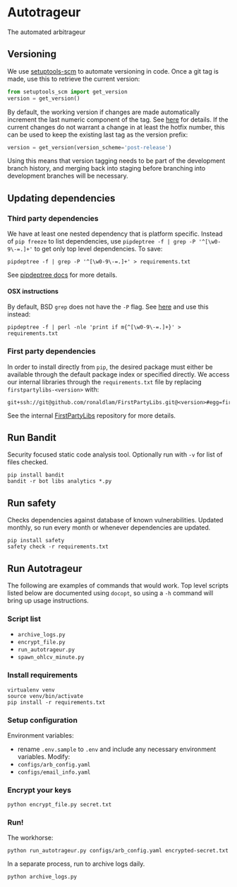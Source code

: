 # Autotrageur
The automated arbitrageur
## Versioning
We use [setuptools-scm](https://github.com/pypa/setuptools_scm) to automate versioning in code. Once a git tag is made, use this to retrieve the current version:
```python
from setuptools_scm import get_version
version = get_version()
```
By default, the working version if changes are made automatically increment the last numeric component of the tag. See [here](https://github.com/pypa/setuptools_scm#default-versioning-scheme) for details. If the current changes do not warrant a change in at least the hotfix number, this can be used to keep the existing last tag as the version prefix:
```python
version = get_version(version_scheme='post-release')
```
Using this means that version tagging needs to be part of the development branch history, and merging back into staging before branching into development branches will be necessary.

## Updating dependencies
### Third party dependencies
We have at least one nested dependency that is platform specific. Instead of `pip freeze` to list dependencies, use `pipdeptree -f | grep -P '^[\w0-9\-=.]+'` to get only top level dependencies. To save:
```
pipdeptree -f | grep -P '^[\w0-9\-=.]+' > requirements.txt
```
See [pipdeptree docs](https://github.com/naiquevin/pipdeptree#using-pipdeptree-to-write-requirementstxt-file) for more details.
#### OSX instructions
By default, BSD `grep` does not have the `-P` flag. See [here](https://stackoverflow.com/questions/16658333/grep-p-no-longer-works-how-can-i-rewrite-my-searches) and use this instead:
```
pipdeptree -f | perl -nle 'print if m{^[\w0-9\-=.]+}' > requirements.txt
```
### First party dependencies
In order to install directly from `pip`, the desired package must either be available through the default package index or specified directly. We access our internal libraries through the `requirements.txt` file by replacing `firstpartylibs-<version>` with:
```
git+ssh://git@github.com/ronaldlam/FirstPartyLibs.git@<version>#egg=firstpartylibs
```
See the internal [FirstPartyLibs](https://github.com/ronaldlam/FirstPartyLibs) repository for more details.

## Run Bandit
Security focused static code analysis tool. Optionally run with `-v` for list of files checked.
```
pip install bandit
bandit -r bot libs analytics *.py
```

## Run safety
Checks dependencies against database of known vulnerabilities. Updated monthly, so run every month or whenever dependencies are updated.
```
pip install safety
safety check -r requirements.txt
```

## Run Autotrageur
The following are examples of commands that would work. Top level scripts listed below are documented using `docopt`, so using a `-h` command will bring up usage instructions.
### Script list
- `archive_logs.py`
- `encrypt_file.py`
- `run_autotrageur.py`
- `spawn_ohlcv_minute.py`
### Install requirements
```
virtualenv venv
source venv/bin/activate
pip install -r requirements.txt
```
### Setup configuration
Environment variables:
- rename `.env.sample` to `.env` and include any necessary environment variables.
Modify:
- `configs/arb_config.yaml`
- `configs/email_info.yaml`
### Encrypt your keys
```
python encrypt_file.py secret.txt
```
### Run!
The workhorse:
```
python run_autotrageur.py configs/arb_config.yaml encrypted-secret.txt
```
In a separate process, run to archive logs daily.
```
python archive_logs.py
```
